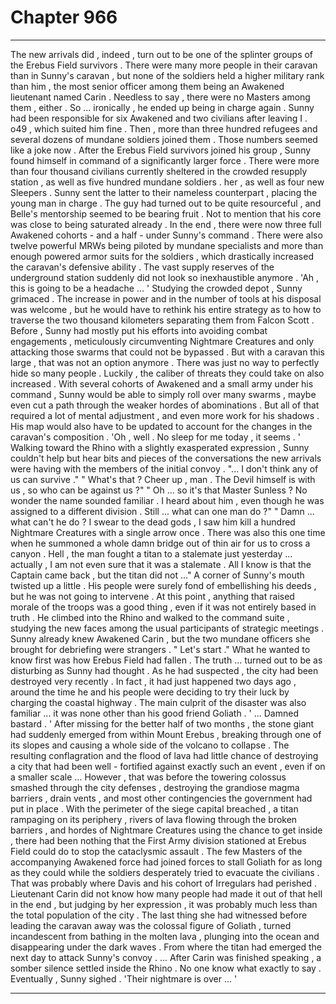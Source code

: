 
# Chapter 966


---

The new arrivals did , indeed , turn out to be one of the splinter groups of the Erebus Field survivors . There were many more people in their caravan than in Sunny's caravan , but none of the soldiers held a higher military rank than him , the most senior officer among them being an Awakened lieutenant named Carin .
Needless to say , there were no Masters among them , either .
So ... ironically , he ended up being in charge again .
Sunny had been responsible for six Awakened and two civilians after leaving I . o49 , which suited him fine . Then , more than three hundred refugees and several dozens of mundane soldiers joined them .
Those numbers seemed like a joke now .
After the Erebus Field survivors joined his group , Sunny found himself in command of a significantly larger force . There were more than four thousand civilians currently sheltered in the crowded resupply station , as well as five hundred mundane soldiers .
her , as well as four new Sleepers . Sunny sent the latter to their nameless counterpart , placing the young man in charge .
The guy had turned out to be quite resourceful , and Belle's mentorship seemed to be bearing fruit . Not to mention that his core was close to being saturated already .
In the end , there were now three full Awakened cohorts - and a half - under Sunny's command . There were also twelve powerful MRWs being piloted by mundane specialists and more than enough powered armor suits for the soldiers , which drastically increased the caravan's defensive ability .
The vast supply reserves of the underground station suddenly did not look so inexhaustible anymore .
'Ah , this is going to be a headache ... '
Studying the crowded depot , Sunny grimaced . The increase in power and in the number of tools at his disposal was welcome , but he would have to rethink his entire strategy as to how to traverse the two thousand kilometers separating them from Falcon Scott .
Before , Sunny had mostly put his efforts into avoiding combat engagements , meticulously circumventing Nightmare Creatures and only attacking those swarms that could not be bypassed . But with a caravan this large , that was not an option anymore . There was just no way to perfectly hide so many people .
Luckily , the caliber of threats they could take on also increased . With several cohorts of Awakened and a small army under his command , Sunny would be able to simply roll over many swarms , maybe even cut a path through the weaker hordes of abominations .
But all of that required a lot of mental adjustment , and even more work for his shadows . His map would also have to be updated to account for the changes in the caravan's composition .
'Oh , well . No sleep for me today , it seems . '
Walking toward the Rhino with a slightly exasperated expression , Sunny couldn't help but hear bits and pieces of the conversations the new arrivals were having with the members of the initial convoy .
"... I don't think any of us can survive ."
" What's that ? Cheer up , man . The Devil himself is with us , so who can be against us ?"
" Oh ... so it's that Master Sunless ? No wonder the name sounded familiar . I heard about him , even though he was assigned to a different division . Still ... what can one man do ?"
" Damn ... what can't he do ? I swear to the dead gods , I saw him kill a hundred Nightmare Creatures with a single arrow once . There was also this one time when he summoned a whole damn bridge out of thin air for us to cross a canyon . Hell , the man fought a titan to a stalemate just yesterday ... actually , I am not even sure that it was a stalemate . All I know is that the Captain came back , but the titan did not ..."
A corner of Sunny's mouth twisted up a little . His people were surely fond of embellishing his deeds , but he was not going to intervene . At this point , anything that raised morale of the troops was a good thing , even if it was not entirely based in truth .
He climbed into the Rhino and walked to the command suite , studying the new faces among the usual participants of strategic meetings . Sunny already knew Awakened Carin , but the two mundane officers she brought for debriefing were strangers .
" Let's start ."
What he wanted to know first was how Erebus Field had fallen .
The truth ... turned out to be as disturbing as Sunny had thought .
As he had suspected , the city had been destroyed very recently . In fact , it had just happened two days ago , around the time he and his people were deciding to try their luck by charging the coastal highway .
The main culprit of the disaster was also familiar ... it was none other than his good friend Goliath .
' ... Damned bastard . '
After missing for the better half of two months , the stone giant had suddenly emerged from within Mount Erebus , breaking through one of its slopes and causing a whole side of the volcano to collapse . The resulting conflagration and the flood of lava had little chance of destroying a city that had been well - fortified against exactly such an event , even if on a smaller scale ...
However , that was before the towering colossus smashed through the city defenses , destroying the grandiose magma barriers , drain vents , and most other contingencies the government had put in place .
With the perimeter of the siege capital breached , a titan rampaging on its periphery , rivers of lava flowing through the broken barriers , and hordes of Nightmare Creatures using the chance to get inside , there had been nothing that the First Army division stationed at Erebus Field could do to stop the cataclysmic assault .
The few Masters of the accompanying Awakened force had joined forces to stall Goliath for as long as they could while the soldiers desperately tried to evacuate the civilians .
That was probably where Davis and his cohort of Irregulars had perished .
Lieutenant Carin did not know how many people had made it out of that hell in the end , but judging by her expression , it was probably much less than the total population of the city . The last thing she had witnessed before leading the caravan away was the colossal figure of Goliath , turned incandescent from bathing in the molten lava , plunging into the ocean and disappearing under the dark waves .
From where the titan had emerged the next day to attack Sunny's convoy .
... After Carin was finished speaking , a somber silence settled inside the Rhino . No one know what exactly to say .
Eventually , Sunny sighed .
'Their nightmare is over ... '

---

